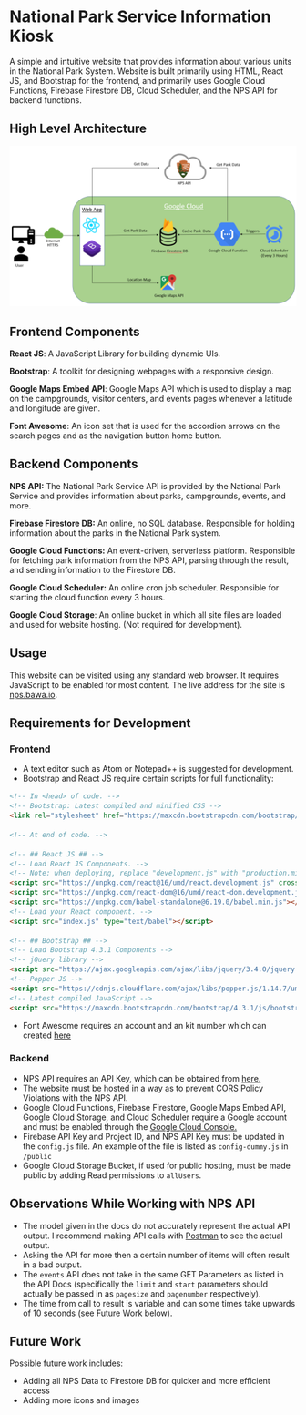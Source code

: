 # National Park Service Information Kiosk

A simple and intuitive website that provides information about various units in the National Park System. Website is built primarily using HTML, React JS, and Bootstrap for the frontend, and primarily uses Google Cloud Functions, Firebase Firestore DB, Cloud Scheduler, and the NPS API for backend functions.

## High Level Architecture

![High Level Architecture Image](google-cloud-functions/screenshots/architectureDiagram.png?raw=true "High Level Architecture")

## Frontend Components

**React JS**: A JavaScript Library for building dynamic UIs.

**Bootstrap**: A toolkit for designing webpages with a responsive design.

**Google Maps Embed API**: Google Maps API which is used to display a map on the campgrounds, visitor centers, and events pages whenever a latitude and longitude are given.

**Font Awesome**: An icon set that is used for the accordion arrows on the search pages and as the navigation button home button.

## Backend Components
**NPS API:** The National Park Service API is provided by the National Park Service and provides information about parks, campgrounds, events, and more.

**Firebase Firestore DB:** An online, no SQL database. Responsible for holding information about the parks in the National Park system.

**Google Cloud Functions:** An event-driven, serverless platform. Responsible for fetching park information from the NPS API, parsing through the result, and sending information to the Firestore DB.

**Google Cloud Scheduler:** An online cron job scheduler. Responsible for starting the cloud function every 3 hours.

**Google Cloud Storage**: An online bucket in which all site files are loaded and used for website hosting. (Not required for development).

## Usage

This website can be visited using any standard web browser. It requires JavaScript to be enabled for most content. The live address for the site is [nps.bawa.io](http://nps.bawa.io).

## Requirements for Development

### Frontend

* A text editor such as Atom or Notepad++ is suggested for development.
* Bootstrap and React JS require certain scripts for full functionality:

````html
<!-- In <head> of code. -->
<!-- Bootstrap: Latest compiled and minified CSS -->
<link rel="stylesheet" href="https://maxcdn.bootstrapcdn.com/bootstrap/4.3.1/css/bootstrap.min.css">

<!-- At end of code. -->

<!-- ## React JS ## -->
<!-- Load React JS Components. -->
<!-- Note: when deploying, replace "development.js" with "production.min.js". -->
<script src="https://unpkg.com/react@16/umd/react.development.js" crossorigin></script>
<script src="https://unpkg.com/react-dom@16/umd/react-dom.development.js" crossorigin></script>
<script src="https://unpkg.com/babel-standalone@6.19.0/babel.min.js"></script>
<!-- Load your React component. -->
<script src="index.js" type="text/babel"></script>

<!-- ## Bootstrap ## -->
<!-- Load Bootstrap 4.3.1 Components -->
<!-- jQuery library -->
<script src="https://ajax.googleapis.com/ajax/libs/jquery/3.4.0/jquery.min.js"></script>
<!-- Popper JS -->
<script src="https://cdnjs.cloudflare.com/ajax/libs/popper.js/1.14.7/umd/popper.min.js"></script>
<!-- Latest compiled JavaScript -->
<script src="https://maxcdn.bootstrapcdn.com/bootstrap/4.3.1/js/bootstrap.min.js"></script>
````
* Font Awesome requires an account and an kit number which can created [here](https://fontawesome.com/start)

### Backend

* NPS API requires an API Key, which can be obtained from [here.](https://www.nps.gov/subjects/developer/get-started.htm)
* The website must be hosted in a way as to prevent CORS Policy Violations with the NPS API.
* Google Cloud Functions, Firebase Firestore, Google Maps Embed API, Google Cloud Storage, and Cloud Scheduler require a Google account and must be enabled through the [Google Cloud Console.](https://console.cloud.google.com/console)
* Firebase API Key and Project ID, and NPS API Key must be updated in the `config.js` file. An example of the file is listed as `config-dummy.js` in `/public`
* Google Cloud Storage Bucket, if used for public hosting, must be made public by adding Read permissions to `allUsers`.

## Observations While Working with NPS API
* The model given in the docs do not accurately represent the actual API output. I recommend making API calls with [Postman](https://www.getpostman.com/) to see the actual output.
* Asking the API for more then a certain number of items will often result in a bad output.
* The `events` API does not take in the same GET Parameters as listed in the API Docs (specifically the `limit` and `start` parameters should actually be passed in as `pagesize` and `pagenumber` respectively).
* The time from call to result is variable and can some times take upwards of 10 seconds (see Future Work below).

## Future Work

Possible future work includes:
* Adding all NPS Data to Firestore DB for quicker and more efficient access
* Adding more icons and images

